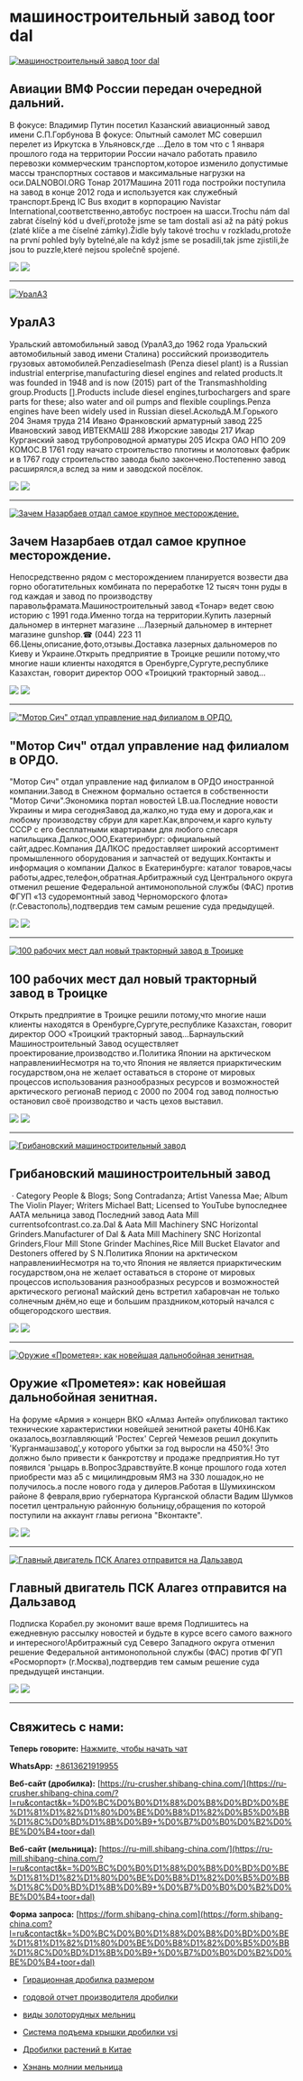 # машиностроительный завод toor dal

<a href="https://swt.shibang-china.com/?l=ru&img&k=%D0%BC%D0%B0%D1%88%D0%B8%D0%BD%D0%BE%D1%81%D1%82%D1%80%D0%BE%D0%B8%D1%82%D0%B5%D0%BB%D1%8C%D0%BD%D1%8B%D0%B9+%D0%B7%D0%B0%D0%B2%D0%BE%D0%B4+toor+dal" target="_blank">![машиностроительный завод toor dal](http://static.shibang-china.com/all-800x300/69.jpg)</a>

## Авиации ВМФ России передан очередной дальний.
В фокусе: Владимир Путин посетил Казанский авиационный завод имени С.П.Горбунова В фокусе: Опытный самолет МС совершил перелет из Иркутска в Ульяновск,где …Дело в том что с 1 января прошлого года на территории России начало работать правило перевозки коммерческим транспортом,которое изменило допустимые массы транспортных составов и максимальные нагрузки на оси.DALNOBOI.ORG Тонар 2017Машина 2011 года постройки поступила на завод в конце 2012 года и используется как служебный транспорт.Бренд IC Bus входит в корпорацию Navistar International,соответственно,автобус построен на шасси.Trochu n&#225;m dal zabrat č&#237;seln&#253; k&#243;d u dveř&#237;,protože jsme se tam dostali asi až na p&#225;t&#253; pokus (zlat&#233; kl&#237;če a me č&#237;seln&#233; z&#225;mky).Židle byly takov&#233; trochu v rozkladu,protože na prvn&#237; pohled byly byteln&#233;,ale na když jsme se posadili,tak jsme zjistili,že jsou to puzzle,kter&#233; nejsou společně spojen&#233;.


<a href="https://whatsapp.shibangsoft.com/WhatsApp.php" target="_blank" title="WhatsApp">![](http://static.shibang-china.com/icon/whatsapp.png)</a> <a href="https://swt.shibang-china.com/?l=ru&icon&k=%D0%BC%D0%B0%D1%88%D0%B8%D0%BD%D0%BE%D1%81%D1%82%D1%80%D0%BE%D0%B8%D1%82%D0%B5%D0%BB%D1%8C%D0%BD%D1%8B%D0%B9+%D0%B7%D0%B0%D0%B2%D0%BE%D0%B4+toor+dal" target="_blank">![](http://static.shibang-china.com/icon/chat-ru.png)</a>

---

<a href="https://swt.shibang-china.com/?l=ru&img&k=%D0%BC%D0%B0%D1%88%D0%B8%D0%BD%D0%BE%D1%81%D1%82%D1%80%D0%BE%D0%B8%D1%82%D0%B5%D0%BB%D1%8C%D0%BD%D1%8B%D0%B9+%D0%B7%D0%B0%D0%B2%D0%BE%D0%B4+toor+dal" target="_blank">![УралАЗ](http://static.shibang-china.com/all-800x300/1298.jpg)</a>

## УралАЗ
Уральский автомобильный завод (УралАЗ,до 1962 года Уральский автомобильный завод имени Сталина) российский производитель грузовых автомобилей.Penzadieselmash (Penza diesel plant) is a Russian industrial enterprise,manufacturing diesel engines and related products.It was founded in 1948 and is now (2015) part of the Transmashholding group.Products [].Products include diesel engines,turbochargers and spare parts for these; also water and oil pumps and flexible couplings.Penza engines have been widely used in Russian diesel.АскольдА.М.Горького 204 Знамя труда 214 Ивано Франковский арматурный завод 225 Ивановский завод ИВТЕКМАШ 288 Ижорские заводы 217 Икар Курганский завод трубопроводной арматуры 205 Искра ОАО НПО 209 КОМОС.В 1761 году начато строительство плотины и молотовых фабрик и в 1767 году строительство завода было закончено.Постепенно завод расширялся,а вслед за ним и заводской посёлок.


<a href="https://whatsapp.shibangsoft.com/WhatsApp.php" target="_blank" title="WhatsApp">![](http://static.shibang-china.com/icon/whatsapp.png)</a> <a href="https://swt.shibang-china.com/?l=ru&icon&k=%D0%BC%D0%B0%D1%88%D0%B8%D0%BD%D0%BE%D1%81%D1%82%D1%80%D0%BE%D0%B8%D1%82%D0%B5%D0%BB%D1%8C%D0%BD%D1%8B%D0%B9+%D0%B7%D0%B0%D0%B2%D0%BE%D0%B4+toor+dal" target="_blank">![](http://static.shibang-china.com/icon/chat-ru.png)</a>

---

<a href="https://swt.shibang-china.com/?l=ru&img&k=%D0%BC%D0%B0%D1%88%D0%B8%D0%BD%D0%BE%D1%81%D1%82%D1%80%D0%BE%D0%B8%D1%82%D0%B5%D0%BB%D1%8C%D0%BD%D1%8B%D0%B9+%D0%B7%D0%B0%D0%B2%D0%BE%D0%B4+toor+dal" target="_blank">![Зачем Назарбаев отдал самое крупное месторождение.](http://static.shibang-china.com/all-800x300/577.jpg)</a>

## Зачем Назарбаев отдал самое крупное месторождение.
Непосредственно рядом с месторождением планируется возвести два горно обогатительных комбината по переработке 12 тысяч тонн руды в год каждая и завод по производству паравольфрамата.Машиностроительный завод &#171;Тонар&#187; ведет свою историю с 1991 года.Именно тогда на территории.Купить лазерный дальномер в интернет магазине …Лазерный дальномер в интернет магазине gunshop.☎ (044) 223 11 66.Цены,описание,фото,отзывы.Доставка лазерных дальномеров по Киеву и Украине.Открыть предприятие в Троицке решили потому,что многие наши клиенты находятся в Оренбурге,Сургуте,республике Казахстан, говорит директор ООО &#171;Троицкий тракторный завод…


<a href="https://whatsapp.shibangsoft.com/WhatsApp.php" target="_blank" title="WhatsApp">![](http://static.shibang-china.com/icon/whatsapp.png)</a> <a href="https://swt.shibang-china.com/?l=ru&icon&k=%D0%BC%D0%B0%D1%88%D0%B8%D0%BD%D0%BE%D1%81%D1%82%D1%80%D0%BE%D0%B8%D1%82%D0%B5%D0%BB%D1%8C%D0%BD%D1%8B%D0%B9+%D0%B7%D0%B0%D0%B2%D0%BE%D0%B4+toor+dal" target="_blank">![](http://static.shibang-china.com/icon/chat-ru.png)</a>

---

<a href="https://swt.shibang-china.com/?l=ru&img&k=%D0%BC%D0%B0%D1%88%D0%B8%D0%BD%D0%BE%D1%81%D1%82%D1%80%D0%BE%D0%B8%D1%82%D0%B5%D0%BB%D1%8C%D0%BD%D1%8B%D0%B9+%D0%B7%D0%B0%D0%B2%D0%BE%D0%B4+toor+dal" target="_blank">![&quot;Мотор Сич&quot; отдал управление над филиалом в ОРДО.](http://static.shibang-china.com/all-800x300/711.jpg)</a>

## &quot;Мотор Сич&quot; отдал управление над филиалом в ОРДО.
&quot;Мотор Сич&quot; отдал управление над филиалом в ОРДО иностранной компании.Завод в Снежном формально остается в собственности &quot;Мотор Сичи&quot;.Экономика портал новостей LB.ua.Последние новости Украины и мира сегодняЗавод да,жалко,но туда ему и дорога,как и любому производству сбруи для карет.Как,впрочем,и карго культу СССР с его бесплатными квартирами для любого слесаря напильщика.Далкос,ООО,Екатеринбург: официальный сайт,адрес.Компания ДАЛКОС предоставляет широкий ассортимент промышленного оборудования и запчастей от ведущих.Контакты и информация о компании Далкос в Екатеринбургe: каталог товаров,часы работы,адрес,телефон,обратная.Арбитражный суд Центрального округа отменил решение Федеральной антимонопольной службы (ФАС) против ФГУП &#171;13 судоремонтный завод Черноморского флота&#187; (г.Севастополь),подтвердив тем самым решение суда предыдущей.


<a href="https://whatsapp.shibangsoft.com/WhatsApp.php" target="_blank" title="WhatsApp">![](http://static.shibang-china.com/icon/whatsapp.png)</a> <a href="https://swt.shibang-china.com/?l=ru&icon&k=%D0%BC%D0%B0%D1%88%D0%B8%D0%BD%D0%BE%D1%81%D1%82%D1%80%D0%BE%D0%B8%D1%82%D0%B5%D0%BB%D1%8C%D0%BD%D1%8B%D0%B9+%D0%B7%D0%B0%D0%B2%D0%BE%D0%B4+toor+dal" target="_blank">![](http://static.shibang-china.com/icon/chat-ru.png)</a>

---

<a href="https://swt.shibang-china.com/?l=ru&img&k=%D0%BC%D0%B0%D1%88%D0%B8%D0%BD%D0%BE%D1%81%D1%82%D1%80%D0%BE%D0%B8%D1%82%D0%B5%D0%BB%D1%8C%D0%BD%D1%8B%D0%B9+%D0%B7%D0%B0%D0%B2%D0%BE%D0%B4+toor+dal" target="_blank">![100 рабочих мест дал новый тракторный завод в Троицке](http://static.shibang-china.com/all-800x300/71.jpg)</a>

## 100 рабочих мест дал новый тракторный завод в Троицке
Открыть предприятие в Троицке решили потому,что многие наши клиенты находятся в Оренбурге,Сургуте,республике Казахстан, говорит директор ООО &#171;Троицкий тракторный завод…Барнаульский Машиностроительный Завод осуществляет проектирование,производство и.Политика Японии на арктическом направленииНесмотря на то,что Япония не является приарктическим государством,она не желает оставаться в стороне от мировых процессов использования разнообразных ресурсов и возможностей арктического регионаВ период с 2000 по 2004 год завод полностью остановил своё производство и часть цехов выставил.


<a href="https://whatsapp.shibangsoft.com/WhatsApp.php" target="_blank" title="WhatsApp">![](http://static.shibang-china.com/icon/whatsapp.png)</a> <a href="https://swt.shibang-china.com/?l=ru&icon&k=%D0%BC%D0%B0%D1%88%D0%B8%D0%BD%D0%BE%D1%81%D1%82%D1%80%D0%BE%D0%B8%D1%82%D0%B5%D0%BB%D1%8C%D0%BD%D1%8B%D0%B9+%D0%B7%D0%B0%D0%B2%D0%BE%D0%B4+toor+dal" target="_blank">![](http://static.shibang-china.com/icon/chat-ru.png)</a>

---

<a href="https://swt.shibang-china.com/?l=ru&img&k=%D0%BC%D0%B0%D1%88%D0%B8%D0%BD%D0%BE%D1%81%D1%82%D1%80%D0%BE%D0%B8%D1%82%D0%B5%D0%BB%D1%8C%D0%BD%D1%8B%D0%B9+%D0%B7%D0%B0%D0%B2%D0%BE%D0%B4+toor+dal" target="_blank">![Грибановский машиностроительный завод](http://static.shibang-china.com/all-800x300/1445.jpg)</a>

## Грибановский машиностроительный завод
&nbsp;&#0183;&#32;Category People &amp; Blogs; Song Contradanza; Artist Vanessa Mae; Album The Violin Player; Writers Michael Batt; Licensed to YouTube byпоследнее AATA мельница завод Последний завод Aata Mill currentsofcontrast.co.za.Dal &amp; Aata Mill Machinery SNC Horizontal Grinders.Manufacturer of Dal &amp; Aata Mill Machinery SNC Horizontal Grinders,Flour Mill Stone Grinder Machines,Rice Mill Bucket Elavator and Destoners offered by S N.Политика Японии на арктическом направленииНесмотря на то,что Япония не является приарктическим государством,она не желает оставаться в стороне от мировых процессов использования разнообразных ресурсов и возможностей арктического региона1 майский день встретил хабаровчан не только солнечным днём,но еще и большим праздником,который начался с общегородского шествия.


<a href="https://whatsapp.shibangsoft.com/WhatsApp.php" target="_blank" title="WhatsApp">![](http://static.shibang-china.com/icon/whatsapp.png)</a> <a href="https://swt.shibang-china.com/?l=ru&icon&k=%D0%BC%D0%B0%D1%88%D0%B8%D0%BD%D0%BE%D1%81%D1%82%D1%80%D0%BE%D0%B8%D1%82%D0%B5%D0%BB%D1%8C%D0%BD%D1%8B%D0%B9+%D0%B7%D0%B0%D0%B2%D0%BE%D0%B4+toor+dal" target="_blank">![](http://static.shibang-china.com/icon/chat-ru.png)</a>

---

<a href="https://swt.shibang-china.com/?l=ru&img&k=%D0%BC%D0%B0%D1%88%D0%B8%D0%BD%D0%BE%D1%81%D1%82%D1%80%D0%BE%D0%B8%D1%82%D0%B5%D0%BB%D1%8C%D0%BD%D1%8B%D0%B9+%D0%B7%D0%B0%D0%B2%D0%BE%D0%B4+toor+dal" target="_blank">![Оружие &#171;Прометея&#187;: как новейшая дальнобойная зенитная.](http://static.shibang-china.com/all-800x300/979.jpg)</a>

## Оружие &#171;Прометея&#187;: как новейшая дальнобойная зенитная.
На форуме &#171;Армия &#187; концерн ВКО &#171;Алмаз Антей&#187; опубликовал тактико технические характеристики новейшей зенитной ракеты 40Н6.Как оказалось,возглавляющий 'Ростех' Сергей Чемезов решил докупить 'Курганмашзавод',у которого убытки за год выросли на 450%! Это должно было привести к банкротству и продаже предприятия.Но тут появился 'рыцарь в.ВопросЗдравствуйте.В конце прошлого года хотел приобрести маз а5 с мицилиндровым ЯМЗ на 330 лошадок,но не получилось.а после нового года у дилеров.Работая в Шумихинском районе 8 февраля,врио губернатора Курганской области Вадим Шумков посетил центральную районную больницу,обращения по которой поступили на аккаунт главы региона &quot;Вконтакте&quot;.


<a href="https://whatsapp.shibangsoft.com/WhatsApp.php" target="_blank" title="WhatsApp">![](http://static.shibang-china.com/icon/whatsapp.png)</a> <a href="https://swt.shibang-china.com/?l=ru&icon&k=%D0%BC%D0%B0%D1%88%D0%B8%D0%BD%D0%BE%D1%81%D1%82%D1%80%D0%BE%D0%B8%D1%82%D0%B5%D0%BB%D1%8C%D0%BD%D1%8B%D0%B9+%D0%B7%D0%B0%D0%B2%D0%BE%D0%B4+toor+dal" target="_blank">![](http://static.shibang-china.com/icon/chat-ru.png)</a>

---

<a href="https://swt.shibang-china.com/?l=ru&img&k=%D0%BC%D0%B0%D1%88%D0%B8%D0%BD%D0%BE%D1%81%D1%82%D1%80%D0%BE%D0%B8%D1%82%D0%B5%D0%BB%D1%8C%D0%BD%D1%8B%D0%B9+%D0%B7%D0%B0%D0%B2%D0%BE%D0%B4+toor+dal" target="_blank">![Главный двигатель ПСК Алагез отправится на Дальзавод](http://static.shibang-china.com/all-800x300/1419.jpg)</a>

## Главный двигатель ПСК Алагез отправится на Дальзавод
Подписка Корабел.ру экономит ваше время Подпишитесь на ежедневную рассылку новостей и будьте в курсе всего самого важного и интересного!Арбитражный суд Северо Западного округа отменил решение Федеральной антимонопольной службы (ФАС) против ФГУП &#171;Росморпорт&#187; (г.Москва),подтвердив тем самым решение суда предыдущей инстанции.

<a href="https://whatsapp.shibangsoft.com/WhatsApp.php" target="_blank" title="WhatsApp">![](http://static.shibang-china.com/icon/whatsapp.png)</a> <a href="https://swt.shibang-china.com/?l=ru&icon&k=%D0%BC%D0%B0%D1%88%D0%B8%D0%BD%D0%BE%D1%81%D1%82%D1%80%D0%BE%D0%B8%D1%82%D0%B5%D0%BB%D1%8C%D0%BD%D1%8B%D0%B9+%D0%B7%D0%B0%D0%B2%D0%BE%D0%B4+toor+dal" target="_blank">![](http://static.shibang-china.com/icon/chat-ru.png)</a>

---
## Свяжитесь с нами:

**Теперь говорите:** [Нажмите, чтобы начать чат](https://swt.shibang-china.com?l=ru&contact&k=%D0%BC%D0%B0%D1%88%D0%B8%D0%BD%D0%BE%D1%81%D1%82%D1%80%D0%BE%D0%B8%D1%82%D0%B5%D0%BB%D1%8C%D0%BD%D1%8B%D0%B9+%D0%B7%D0%B0%D0%B2%D0%BE%D0%B4+toor+dal)

**WhatsApp:**  [+8613621919955](https://whatsapp.shibangsoft.com/WhatsApp.php)

**Веб-сайт (дробилка):** [https://ru-crusher.shibang-china.com/](https://ru-crusher.shibang-china.com/?l=ru&contact&k=%D0%BC%D0%B0%D1%88%D0%B8%D0%BD%D0%BE%D1%81%D1%82%D1%80%D0%BE%D0%B8%D1%82%D0%B5%D0%BB%D1%8C%D0%BD%D1%8B%D0%B9+%D0%B7%D0%B0%D0%B2%D0%BE%D0%B4+toor+dal)

**Веб-сайт (мельница):** [https://ru-mill.shibang-china.com/](https://ru-mill.shibang-china.com/?l=ru&contact&k=%D0%BC%D0%B0%D1%88%D0%B8%D0%BD%D0%BE%D1%81%D1%82%D1%80%D0%BE%D0%B8%D1%82%D0%B5%D0%BB%D1%8C%D0%BD%D1%8B%D0%B9+%D0%B7%D0%B0%D0%B2%D0%BE%D0%B4+toor+dal)

**Форма запроса:** [https://form.shibang-china.com](https://form.shibang-china.com?l=ru&contact&k=%D0%BC%D0%B0%D1%88%D0%B8%D0%BD%D0%BE%D1%81%D1%82%D1%80%D0%BE%D0%B8%D1%82%D0%B5%D0%BB%D1%8C%D0%BD%D1%8B%D0%B9+%D0%B7%D0%B0%D0%B2%D0%BE%D0%B4+toor+dal)

* [Гирационная дробилка размером](../131/%D0%93%D0%B8%D1%80%D0%B0%D1%86%D0%B8%D0%BE%D0%BD%D0%BD%D0%B0%D1%8F%20%D0%B4%D1%80%D0%BE%D0%B1%D0%B8%D0%BB%D0%BA%D0%B0%20%D1%80%D0%B0%D0%B7%D0%BC%D0%B5%D1%80%D0%BE%D0%BC.md)

* [годовой отчет производителя дробилки](../133/%D0%B3%D0%BE%D0%B4%D0%BE%D0%B2%D0%BE%D0%B9%20%D0%BE%D1%82%D1%87%D0%B5%D1%82%20%D0%BF%D1%80%D0%BE%D0%B8%D0%B7%D0%B2%D0%BE%D0%B4%D0%B8%D1%82%D0%B5%D0%BB%D1%8F%20%D0%B4%D1%80%D0%BE%D0%B1%D0%B8%D0%BB%D0%BA%D0%B8.md)

* [виды золоторудных мельниц](../135/%D0%B2%D0%B8%D0%B4%D1%8B%20%D0%B7%D0%BE%D0%BB%D0%BE%D1%82%D0%BE%D1%80%D1%83%D0%B4%D0%BD%D1%8B%D1%85%20%D0%BC%D0%B5%D0%BB%D1%8C%D0%BD%D0%B8%D1%86.md)

* [Система подъема крышки дробилки vsi](../133/%D0%A1%D0%B8%D1%81%D1%82%D0%B5%D0%BC%D0%B0%20%D0%BF%D0%BE%D0%B4%D1%8A%D0%B5%D0%BC%D0%B0%20%D0%BA%D1%80%D1%8B%D1%88%D0%BA%D0%B8%20%D0%B4%D1%80%D0%BE%D0%B1%D0%B8%D0%BB%D0%BA%D0%B8%20vsi.md)

* [Дробилки растений в Китае](../132/%D0%94%D1%80%D0%BE%D0%B1%D0%B8%D0%BB%D0%BA%D0%B8%20%D1%80%D0%B0%D1%81%D1%82%D0%B5%D0%BD%D0%B8%D0%B9%20%D0%B2%20%D0%9A%D0%B8%D1%82%D0%B0%D0%B5.md)

* [Хэнань молнии мельница](../131/%D0%A5%D1%8D%D0%BD%D0%B0%D0%BD%D1%8C%20%D0%BC%D0%BE%D0%BB%D0%BD%D0%B8%D0%B8%20%D0%BC%D0%B5%D0%BB%D1%8C%D0%BD%D0%B8%D1%86%D0%B0.md)